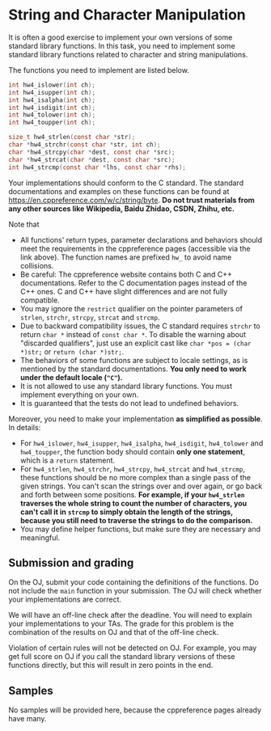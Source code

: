 # String and Character Manipulation

It is often a good exercise to implement your own versions of some standard library functions. In this task, you need to implement some standard library functions related to character and string manipulations.

The functions you need to implement are listed below.

```c
int hw4_islower(int ch);
int hw4_isupper(int ch);
int hw4_isalpha(int ch);
int hw4_isdigit(int ch);
int hw4_tolower(int ch);
int hw4_toupper(int ch);

size_t hw4_strlen(const char *str);
char *hw4_strchr(const char *str, int ch);
char *hw4_strcpy(char *dest, const char *src);
char *hw4_strcat(char *dest, const char *src);
int hw4_strcmp(const char *lhs, const char *rhs);
```

Your implementations should conform to the C standard. The standard documentations and examples on these functions can be found at https://en.cppreference.com/w/c/string/byte. **Do not trust materials from any other sources like Wikipedia, Baidu Zhidao, CSDN, Zhihu, etc.**

Note that

- All functions' return types, parameter declarations and behaviors should meet the requirements in the cppreference pages (accessible via the link above). The function names are prefixed `hw_` to avoid name collisions.
- Be careful: The cppreference website contains both C and C++ documentations. Refer to the C documentation pages instead of the C++ ones. C and C++ have slight differences and are not fully compatible.
- You may ignore the `restrict` qualifier on the pointer parameters of `strlen`, `strchr`, `strcpy`, `strcat` and `strcmp`.
- Due to backward compatibility issues, the C standard requires `strchr` to return `char *` instead of `const char *`. To disable the warning about "discarded qualifiers", just use an explicit cast like `char *pos = (char *)str;` or `return (char *)str;`.
- The behaviors of some functions are subject to locale settings, as is mentioned by the standard documentations. **You only need to work under the default locale (`"C"`).**
- It is not allowed to use any standard library functions. You must implement everything on your own.
- It is guaranteed that the tests do not lead to undefined behaviors.

Moreover, you need to make your implementation **as simplified as possible**. In details:

- For `hw4_islower`, `hw4_isupper`, `hw4_isalpha`, `hw4_isdigit`, `hw4_tolower` and `hw4_toupper`, the function body should contain **only one statement**, which is a `return` statement.
- For `hw4_strlen`, `hw4_strchr`, `hw4_strcpy`, `hw4_strcat` and `hw4_strcmp`, these functions should be no more complex than a single pass of the given strings. You can't scan the strings over and over again, or go back and forth between some positions. **For example, if your `hw4_strlen` traverses the whole string to count the number of characters, you can't call it in `strcmp` to simply obtain the length of the strings, because you still need to traverse the strings to do the comparison.**
- You may define helper functions, but make sure they are necessary and meaningful.

## Submission and grading

On the OJ, submit your code containing the definitions of the functions. Do not include the `main` function in your submission. The OJ will check whether your implementations are correct.

We will have an off-line check after the deadline. You will need to explain your implementations to your TAs. The grade for this problem is the combination of the results on OJ and that of the off-line check.

Violation of certain rules will not be detected on OJ. For example, you may get full score on OJ if you call the standard library versions of these functions directly, but this will result in zero points in the end.

## Samples

No samples will be provided here, because the cppreference pages already have many.
